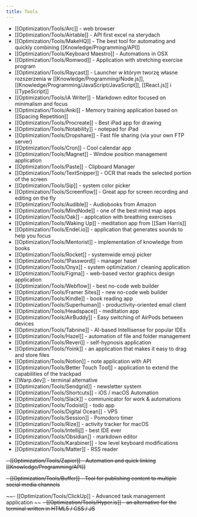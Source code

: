```yaml
---
title: Tools
---
```


- [[Optimization/Tools/Arc]] - web browser
- [[Optimization/Tools/Airtable]] - API first excel na sterydach
- [[Optimization/Tools/MakeHQ]] - The best tool for automating and quickly combining [[Knowledge/Programming/API]]
- [[Optimization/Tools/Keyboard Maestro]] - Automations in OSX
- [[Optimization/Tools/Romwod]] - Application with stretching exercise program
- [[Optimization/Tools/Raycast]] - Launcher w którym tworzę własne rozszerzenia w [[Knowledge/Programming/Node.js]], [[Knowledge/Programming/JavaScript/JavaScript]], [[React.js]] i [[TypeScript]]
- [[Optimization/Tools/iA Writer]] - Markdown editor focused on minimalism and focus
- [[Optimization/Tools/Anki]] - Memory training application based on [[Spacing Repetition]]
- [[Optimization/Tools/Procreate]] - Best iPad app for drawing
- [[Optimization/Tools/Notability]] - notepad for iPad
- [[Optimization/Tools/Dropshare]] - Fast file sharing (via your own FTP server)
- [[Optimization/Tools/Cron]] - Cool calendar app
- [[Optimization/Tools/Magnet]] - Window position management application
- [[Optimization/Tools/Paste]] - Clipboard Manager
- [[Optimization/Tools/TextSnipper]] - OCR that reads the selected portion of the screen
- [[Optimization/Tools/Sip]] - system color picker
- [[Optimization/Tools/Screenflow]] - Great app for screen recording and editing on the fly
- [[Optimization/Tools/Audible]] - Audiobooks from Amazon
- [[Optimization/Tools/MindNode]] - one of the best mind map apps
- [[Optimization/Tools/Oak]] - application with breathing exercises
- [[Optimization/Tools/Waking Up]] - meditation app from [[Sam Harris]]
- [[Optimization/Tools/Endel.io]] - application that generates sounds to help you focus
- [[Optimization/Tools/Mentorist]] - implementation of knowledge from books
- [[Optimization/Tools/Rocket]] - systemwide emoji picker
- [[Optimization/Tools/1Password]] - manager haseł
- [[Optimization/Tools/Onyx]] - system optimization / cleaning application
- [[Optimization/Tools/Figma]] - web-based vector graphics design application
- [[Optimization/Tools/Webflow]] - best no-code web builder
- [[Optimization/Tools/Framer Sites]] - new no-code web builder
- [[Optimization/Tools/Kindle]] - book reading app
- [[Optimization/Tools/Superhuman]] - productivity-oriented email client
- [[Optimization/Tools/Headspace]] - meditation app
- [[Optimization/Tools/AirBuddy]] - Easy switching of AirPods between devices
- [[Optimization/Tools/Tabnine]] - AI-based Intellisense for popular IDEs
- [[Optimization/Tools/Hazel]] - automation of file and folder management
- [[Optimization/Tools/Reveri]] - self-hypnosis application
- [[Optimization/Tools/Yoink]] - an application that makes it easy to drag and store files
- [[Optimization/Tools/Notion]] - note application with API
- [[Optimization/Tools/Better Touch Tool]] - application to extend the capabilities of the trackpad
- [[Warp.dev]] - terminal alternative
- [[Optimization/Tools/Sendgrid]] - newsletter system 
- [[Optimization/Tools/Shortcuts]] - iOS / macOS Automation
- [[Optimization/Tools/Slack]] - communicator for work & automations
- [[Optimization/Tools/Todoist]] - todo app
- [[Optimization/Tools/Digital Ocean]] - VPS
- [[Optimization/Tools/Session]] - Pomodoro timer
- [[Optimization/Tools/Rize]] - activity tracker for macOS 
- [[Optimization/Tools/Intellij]] - best IDE ever
- [[Optimization/Tools/Obsidian]] - markdown editor
- [[Optimization/Tools/Karabiner]] - low level keyboard modifications
- [[Optimization/Tools/Matter]] - RSS reader


~~- [[Optimization/Tools/Zapier]] - Automation and quick linking [[Knowledge/Programming/API]]~~

~~- [[Optimization/Tools/Buffer]] - Tool for publishing content to multiple social media channels~~

~~- [[Optimization/Tools/ClickUp]] - Advanced task management application
~~
~~- [[Optimization/Tools/Hyper.is]] - an alternative for the terminal written in HTML5 / CSS / JS~~